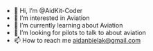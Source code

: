 - 👋 Hi, I’m @AidKit-Coder
- 👀 I’m interested in Aviation 
- 🌱 I’m currently learning about Aviation 
- 💞️ I’m looking for pilots to talk to about aviation 
- 📫 How to reach me aidanbielak@gmail.com


